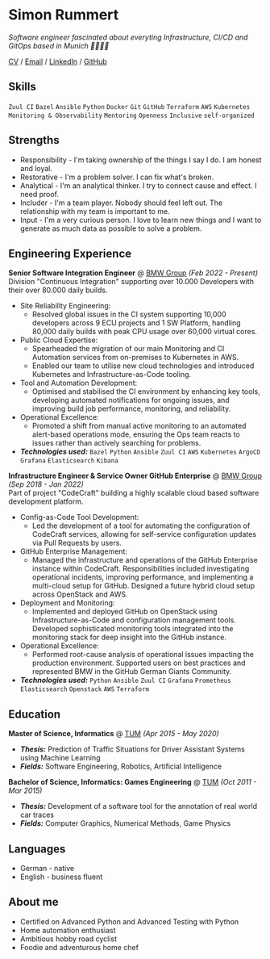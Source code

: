 # Simon Rummert

_Software engineer fascinated about everyting Infrastructure, CI/CD and GitOps based in Munich 🥨🍻🇩🇪_

[CV](https://rummsi1337.github.io/cv/) / [Email](mailto:recruit-simon@rummert.cloud) / [LinkedIn](https://www.linkedin.com/in/simon-rummert/) / [GitHub](https://github.com/rummsi1337)

## Skills

`Zuul CI` `Bazel` `Ansible` `Python` `Docker` `Git` `GitHub` `Terraform` `AWS` `Kubernetes` `Monitoring & Observability` `Mentoring` `Openness` `Inclusive` `self-organized`

## Strengths

- Responsibility - I'm taking ownership of the things I say I do. I am honest and loyal.
- Restorative - I'm a problem solver. I can fix what's broken.
- Analytical - I'm an analytical thinker. I try to connect cause and effect. I need proof.
- Includer - I'm a team player. Nobody should feel left out. The relationship with my team is important to me.
- Input - I'm a very curious person. I love to learn new things and I want to generate as much data as possible to solve a problem.

## Engineering Experience

**Senior Software Integration Engineer** @ [BMW Group](https://www.bmwgroup.com) _(Feb 2022 - Present)_\
Division "Continuous Integration" supporting over 10.000 Developers with their over 80.000 daily builds.
  - Site Reliability Engineering:
    - Resolved global issues in the CI system supporting 10,000 developers across 9 ECU projects and 1 SW Platform, handling 80,000 daily builds with peak CPU usage over 60,000 virtual cores.
  - Public Cloud Expertise:
    - Spearheaded the migration of our main Monitoring and CI Automation services from on-premises to Kubernetes in AWS.
    - Enabled our team to utilise new cloud technologies and introduced Kubernetes and Infrastructure-as-Code tooling.
  - Tool and Automation Development:
    - Optimised and stabilised the CI environment by enhancing key tools, developing automated notifications for ongoing issues, and improving build job performance, monitoring, and reliability.
  - Operational Excellence:
    - Promoted a shift from manual active monitoring to an automated alert-based operations mode, ensuring the Ops team reacts to issues rather than actively searching for problems.
  - **_Technologies used:_** `Bazel` `Python` `Ansible` `Zuul CI` `AWS` `Kubernetes` `ArgoCD` `Grafana` `Elasticsearch` `Kibana`


**Infrastructure Engineer & Service Owner GitHub Enterprise** @ [BMW Group](https://www.bmwgroup.com) _(Sep 2018 - Jan 2022)_\
Part of project "CodeCraft" building a highly scalable cloud based software development platform.

  - Config-as-Code Tool Development:
    - Led the development of a tool for automating the configuration of CodeCraft services, allowing for self-service configuration updates via Pull Requests by users.
  - GitHub Enterprise Management:
    - Managed the infrastructure and operations of the GitHub Enterprise instance within CodeCraft. Responsibilities included investigating operational incidents, improving performance, and implementing a multi-cloud setup for GitHub. Designed a future hybrid cloud setup across OpenStack and AWS.
  - Deployment and Monitoring:
    - Implemented and deployed GitHub on OpenStack using Infrastructure-as-Code and configuration management tools. Developed sophisticated monitoring tools integrated into the monitoring stack for deep insight into the GitHub instance.
  - Operational Excellence:
    - Performed root-cause analysis of operational issues impacting the production environment. Supported users on best practices and represented BMW in the GitHub German Giants Community.
  - **_Technologies used:_** `Python` `Ansible` `Zuul CI` `Grafana` `Prometheus` `Elasticsearch` `Openstack` `AWS` `Terraform`

## Education

**Master of Science, Informatics** @ [TUM](https://www.tum.de/) _(Apr 2015 - May 2020)_

- **_Thesis:_** Prediction of Traffic Situations for Driver Assistant Systems using Machine Learning
- **_Fields:_** Software Engineering, Robotics, Artificial Intelligence

**Bachelor of Science, Informatics: Games Engineering** @ [TUM](https://www.tum.de/) _(Oct 2011 - Mar 2015)_

- **_Thesis:_** Development of a software tool for the annotation of real world car traces
- **_Fields:_** Computer Graphics, Numerical Methods, Game Physics

## Languages

- German - native
- English - business fluent

## About me

- Certified on Advanced Python and Advanced Testing with Python
- Home automation enthusiast
- Ambitious hobby road cyclist
- Foodie and adventurous home chef
